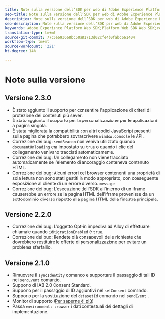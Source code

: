 ```yaml
---
title: Note sulla versione dell’SDK per web di Adobe Experience Platform
seo-title: Note sulla versione dell’SDK per web di Adobe Experience Platform
description: Note sulla versione dell’SDK per web di Adobe Experience Platform.
seo-description: Note sulla versione dell’SDK per web di Adobe Experience Platform.
keywords: Adobe Experience Platform Web SDK;Platform Web SDK;Web SDK;release notes;
translation-type: tm+mt
source-git-commit: 77c1e693668bc50a81713d02cfe4b0fabc661404
workflow-type: tm+mt
source-wordcount: '221'
ht-degree: 14%

---
```



# Note sulla versione

## Versione 2.3.0

* È stato aggiunto il supporto per consentire l&#39;applicazione di criteri di protezione dei contenuti più severi.
* È stato aggiunto il supporto per la personalizzazione per le applicazioni a pagina singola.
* È stata migliorata la compatibilità con altri codici JavaScript presenti sulla pagina che potrebbero sovrascrivere `window.console` le API.
* Correzione dei bug: `sendBeacon` non veniva utilizzato quando `documentUnloading` era impostato su `true` o quando i clic del collegamento venivano tracciati automaticamente.
* Correzione dei bug: Un collegamento non viene tracciato automaticamente se l&#39;elemento di ancoraggio conteneva contenuto HTML.
* Correzione dei bug: Alcuni errori del browser contenenti una proprietà di sola lettura non sono stati gestiti in modo appropriato, con conseguente esposizione al cliente di un errore diverso. `message`
* Correzione dei bug: L&#39;esecuzione dell&#39;SDK all&#39;interno di un iframe causerebbe un errore se la pagina HTML dell&#39;iframe provenisse da un sottodominio diverso rispetto alla pagina HTML della finestra principale.

## Versione 2.2.0

* Correzione dei bug: L&#39;oggetto Opt-in impediva ad Alloy di effettuare chiamate quando `idMigrationEnabled` è `true`.
* Correzione dei bug: Rendete già consapevoli delle richieste che dovrebbero restituire le offerte di personalizzazione per evitare un problema sfarfallio.

## Versione 2.1.0

* Rimuovere il `syncIdentity` comando e supportare il passaggio di tali ID nel `sendEvent` comando.
* Supporto di IAB 2.0 Consent Standard.
* Supporto per il passaggio di ID aggiuntivi nel `setConsent` comando.
* Supporto per la sostituzione del `datasetId` comando nel `sendEvent` .
* Monitor di supporto ([Per saperne di più](https://github.com/adobe/alloy/wiki/Monitoring-Hooks))
* Passa `environment: browser` i dati contestuali dei dettagli di implementazione.
